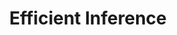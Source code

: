 ---
layout: chapter
title: Efficient Inference
description: Dynamic programming in the generative model, sampling-based methods for inference, max-margin and linear programmings for IRL. (Could have appendix discussing Apprenticeship Learning ideas in Abbeel and Ng in more detail).
status: stub
---